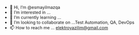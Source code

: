 - 👋 Hi, I’m @esmayilmazqa
- 👀 I’m interested in ...
- 🌱 I’m currently learning ... 
- 💞️ I’m looking to collaborate on ...Test Automation, QA, DevOps
- 📫 How to reach me ... elektroyazilim@gmail.com

<!---
esmayilmazqa/esmayilmazqa is a ✨ special ✨ repository because its `README.md` (this file) appears on your GitHub profile.
You can click the Preview link to take a look at your changes.
--->
